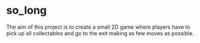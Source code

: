 # so_long

The aim of this project is to create a small 2D game where players have to pick up all collectables and go to the exit making as few moves as possible.
